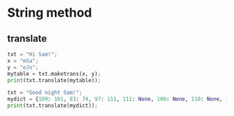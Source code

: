 # String method

## translate

```python
txt = "Hi Sam!";
x = "mSa";
y = "eJo";
mytable = txt.maketrans(x, y);
print(txt.translate(mytable));
```

```python
txt = "Good night Sam!";
mydict = {109: 101, 83: 74, 97: 111, 111: None, 100: None, 110: None, 103: None, 104: None, 116: None};
print(txt.translate(mydict));
```

